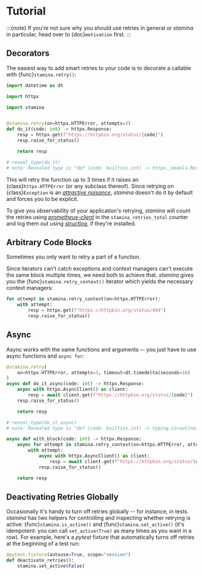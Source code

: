 # Tutorial

:::{note}
If you're not sure why you should use retries in general or _stamina_ in particular, head over to {doc}`motivation` first.
:::


## Decorators

The easiest way to add smart retries to your code is to decorate a callable with {func}`stamina.retry()`:

```python
import datetime as dt

import httpx

import stamina


@stamina.retry(on=httpx.HTTPError, attempts=3)
def do_it(code: int) -> httpx.Response:
    resp = httpx.get(f"https://httpbin.org/status/{code}")
    resp.raise_for_status()

    return resp

# reveal_type(do_it)
# note: Revealed type is "def (code: builtins.int) -> httpx._models.Response"
```

This will retry the function up to 3 times if it raises an {class}`httpx.HTTPError` (or any subclass thereof).
Since retrying on {class}`Exception` is an [*attractive nuisance*](https://blog.ganssle.io/articles/2023/01/attractive-nuisances.html), *stamina* doesn't do it by default and forces you to be explicit.

To give you observability of your application's retrying, *stamina* will count the retries using [*prometheus-client*](https://github.com/prometheus/client_python) in the `stamina_retries_total` counter and log them out using [*structlog*](https://www.structlog.org/), if they're installed.


## Arbitrary Code Blocks

Sometimes you only want to retry a part of a function.

Since iterators can't catch exceptions and context managers can't execute the same block multiple times, we need both to achieve that.
*stamina* gives you the {func}`stamina.retry_context()` iterator which yields the necessary context managers:

```python
for attempt in stamina.retry_context(on=httpx.HTTPError):
    with attempt:
        resp = httpx.get(f"https://httpbin.org/status/404")
        resp.raise_for_status()
```


## Async

Async works with the same functions and arguments -- you just have to use async functions and `async for`:

```python
@stamina.retry(
    on=httpx.HTTPError, attempts=3, timeout=dt.timedelta(seconds=10)
)
async def do_it_async(code: int) -> httpx.Response:
    async with httpx.AsyncClient() as client:
        resp = await client.get(f"https://httpbin.org/status/{code}")
    resp.raise_for_status()

    return resp

# reveal_type(do_it_async)
# note: Revealed type is "def (code: builtins.int) -> typing.Coroutine[Any, Any, httpx._models.Response]"

async def with_block(code: int) -> httpx.Response:
    async for attempt in stamina.retry_context(on=httpx.HTTPError, attempts=3):
        with attempt:
            async with httpx.AsyncClient() as client:
                resp = await client.get(f"https://httpbin.org/status/{code}")
            resp.raise_for_status()

    return resp
```


## Deactivating Retries Globally

Occasionally it's handy to turn off retries globally -- for instance, in tests.
*stamina* has two helpers for controlling and inspecting whether retrying is active:
{func}`stamina.is_active()` and {func}`stamina.set_active()` (it's idempotent: you can call `set_active(True)` as many times as you want in a row).
For example, here's a *pytest* fixture that automatically turns off retries at the beginning of a test run:

```python
@pytest.fixture(autouse=True, scope="session")
def deactivate_retries():
    stamina.set_active(False)
```
